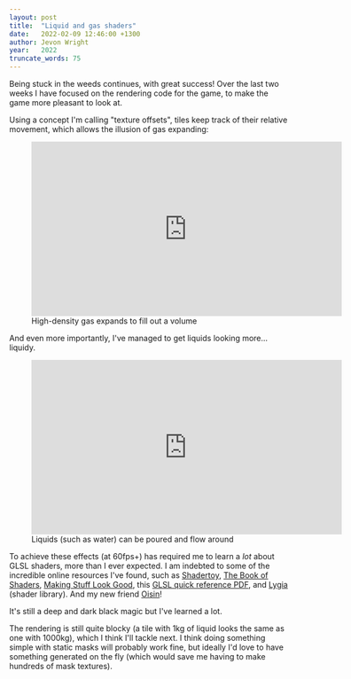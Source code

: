 ```yaml
---
layout: post
title:  "Liquid and gas shaders"
date:   2022-02-09 12:46:00 +1300
author: Jevon Wright
year:   2022
truncate_words: 75
---
```


Being stuck in the weeds continues, with great success! Over the last two weeks I
have focused on the rendering code for the game, to make the game more pleasant to
look at.

Using a concept I'm calling "texture offsets", tiles keep track of their relative
movement, which allows the illusion of gas expanding:

<figure class="video">
  <iframe width="560" height="315" src="https://www.youtube.com/embed/XPT5Bj1fHjw" title="YouTube video player" frameborder="0" allow="accelerometer; autoplay; clipboard-write; encrypted-media; gyroscope; picture-in-picture" allowfullscreen></iframe>
  <figcaption>High-density gas expands to fill out a volume</figcaption>
</figure>

And even more importantly, I've managed to get liquids looking more... liquidy.

<figure class="video">
  <iframe width="560" height="315" src="https://www.youtube.com/embed/Y_gPGpml_qo" title="YouTube video player" frameborder="0" allow="accelerometer; autoplay; clipboard-write; encrypted-media; gyroscope; picture-in-picture" allowfullscreen></iframe>
  <figcaption>Liquids (such as water) can be poured and flow around</figcaption>
</figure>

To achieve these effects (at 60fps+) has required me to learn a _lot_ about GLSL
shaders, more than I ever expected. I am indebted to some of the incredible online
resources I've found, such as [Shadertoy](https://www.shadertoy.com/),
[The Book of Shaders](https://thebookofshaders.com/),
[Making Stuff Look Good](https://www.youtube.com/watch?v=xWCZiksqCGA),
this [GLSL quick reference PDF](http://mew.cx/glsl_quickref.pdf),
and [Lygia](https://github.com/patriciogonzalezvivo/lygia) (shader library).
And my new friend [Oisin](https://imois.in/)!

It's still a deep and dark black magic but I've learned a lot.

The rendering is still quite blocky (a tile with 1kg of liquid looks the same
as one with 1000kg), which I think I'll tackle next.
I think doing something simple with static masks will probably work fine, but ideally
I'd love to have something generated on the fly (which would save me having to make
hundreds of mask textures).
